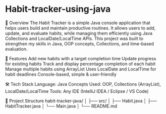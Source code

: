 # Habit-tracker-using-java

📖 Overview
The Habit Tracker is a simple Java console application that helps users build and maintain productive routines.
It allows users to add, update, and evaluate habits, while managing them efficiently using Java Collections and LocalDate/LocalTime APIs.
This project was built to strengthen my skills in Java, OOP concepts, Collections, and time-based evaluation.


🚀 Features
Add new habits with a target completion time
Update progress for existing habits
Track and display percentage completion of each habit
Manage multiple habits using ArrayList
Uses LocalDate and LocalTime for habit deadlines
Console-based, simple & user-friendly


🛠️ Tech Stack
Language: Java
Concepts Used: OOP, Collections (ArrayList), LocalDate/LocalTime
Tools: Any IDE (IntelliJ IDEA / Eclipse / VS Code)

📂 Project Structure
habit-tracker-java/
│
├── src/
│   ├── Habit.java
│   ├── HabitTracker.java
│   └── Main.java
│
└── README.md

